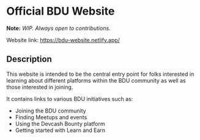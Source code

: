 # Official BDU Website

**Note:** *WIP. Always open to contributions.*

Website link: https://bdu-website.netlify.app/

## Description
This website is intended to be the central entry point for folks interested in learning about different platforms within the BDU community as well as those interested in joining.

It contains links to various BDU initiatives such as:

- Joining the BDU community
- Finding Meetups and events
- Using the Devcash Bounty platform
- Getting started with Learn and Earn